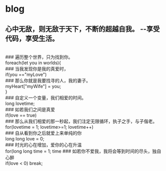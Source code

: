# blog
## 心中无敌，则无敌于天下，不断的超越自我。  --享受代码，享受生活。
<br />
### 遍历整个世界，只为找到你。
<br />
      foreach(let you in worlds){
<br />        
 ### 当我发现你是我的真爱时，
<br />            
         if(you =="myLove")
<br />            
### 那么你就是我要找寻的人，我的妻子。
<br />                
             myHeart["myWife"] = you;
<br />                
        }
<br />        
###  自定义一个变量，我们相爱的时间。
<br />        
        long lovetime;
<br />        
### 如若我们之间是真爱
<br />        
        if(love == true)
<br />        
### 那么从我们相爱的那一秒起，我们注定无限循环，执子之手，与子偕老。
<br />        
        for(lovetime = 1; lovetime>=1; lovetime++)
<br />        
 ### 自从看到你之后就爱上来单纯的你
<br />       
        long long love = 0;
<br />        
### 时光的心在增加，爱你的心在升温
<br />       
        for(long long time = 1; time<love; ++love,++time)
<br />       
### 如若你不爱我，我将会等到时间的尽头，独自心醉
<br />            
            if(love < 0) break;
